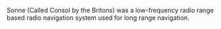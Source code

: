 Sonne (Called Consol by the Britons) was a low-frequency radio range based radio navigation system used for long range navigation.